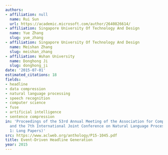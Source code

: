 ```yaml
---
authors:
- affiliation: null
  name: Rui Sun
  url: https://academic.microsoft.com/author/2640826614/
- affiliation: Singapore University Of Technology And Design
  name: Yue Zhang
  slug: yue_zhang
- affiliation: Singapore University Of Technology And Design
  name: Meishan Zhang
  slug: meishan_zhang
- affiliation: Wuhan University
  name: Donghong Ji
  slug: donghong_ji
date: '2015-07-01'
estimated_citations: 18
fields:
- headline
- data compression
- natural language processing
- speech recognition
- computer science
- fuse
- artificial intelligence
- sentence compression
in: 'Proceedings of the 53rd Annual Meeting of the Association for Computational Linguistics
  and the 7th International Joint Conference on Natural Language Processing (Volume
  1: Long Papers)'
src: https://www.aclweb.org/anthology/P15-1045.pdf
title: Event-Driven Headline Generation
year: 2015
---
```

